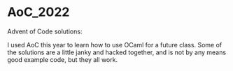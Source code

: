 # AoC_2022
Advent of Code solutions:

I used AoC this year to learn how to use OCaml for a future class. Some of the solutions are a little janky and hacked together, and is not by any means good example code, but they all work.
